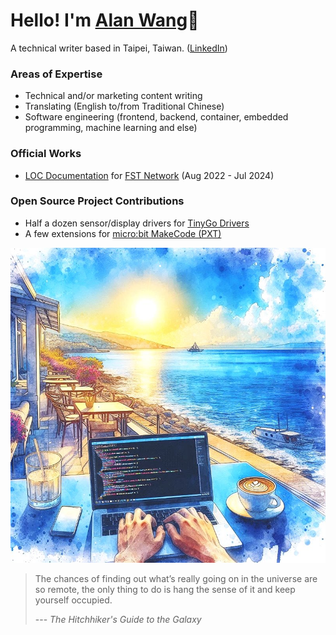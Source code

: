 # Hello! I'm [Alan Wang](https://alankrantas.github.io/)👋

A technical writer based in Taipei, Taiwan. ([LinkedIn](https://www.linkedin.com/in/alankrantas/))

### Areas of Expertise

- Technical and/or marketing content writing
- Translating (English to/from Traditional Chinese)
- Software engineering (frontend, backend, container, embedded programming, machine learning and else)

### Official Works

- [LOC Documentation](https://loc-documentation.vercel.app/) for [FST Network](https://www.fst.network/) (Aug 2022 - Jul 2024)

### Open Source Project Contributions

- Half a dozen sensor/display drivers for [TinyGo Drivers](https://github.com/tinygo-org/drivers)
- A few extensions for [micro:bit MakeCode (PXT)](https://makecode.microbit.org/extensions)

![profile](profile.jpg)

> The chances of finding out what’s really going on in the universe are so remote, the only thing to do is hang the sense of it and keep yourself occupied.
> 
> --- _The Hitchhiker's Guide to the Galaxy_

